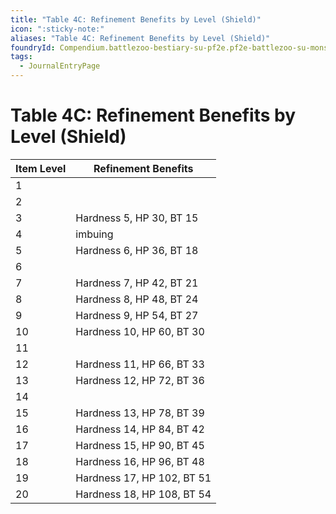 ```yaml
---
title: "Table 4C: Refinement Benefits by Level (Shield)"
icon: ":sticky-note:"
aliases: "Table 4C: Refinement Benefits by Level (Shield)"
foundryId: Compendium.battlezoo-bestiary-su-pf2e.pf2e-battlezoo-su-monster-parts.JournalEntry.DoDZhwdPg82XFBLP.JournalEntryPage.O0A32NQX89dUhCl6
tags:
  - JournalEntryPage
---
```


# Table 4C: Refinement Benefits by Level (Shield)
  

| Item Level | Refinement Benefits |
| --- | --- |
| 1 |  |
| 2 |  |
| 3 | Hardness 5, HP 30, BT 15 |
| 4 | imbuing |
| 5 | Hardness 6, HP 36, BT 18 |
| 6 |  |
| 7 | Hardness 7, HP 42, BT 21 |
| 8 | Hardness 8, HP 48, BT 24 |
| 9 | Hardness 9, HP 54, BT 27 |
| 10 | Hardness 10, HP 60, BT 30 |
| 11 |  |
| 12 | Hardness 11, HP 66, BT 33 |
| 13 | Hardness 12, HP 72, BT 36 |
| 14 |  |
| 15 | Hardness 13, HP 78, BT 39 |
| 16 | Hardness 14, HP 84, BT 42 |
| 17 | Hardness 15, HP 90, BT 45 |
| 18 | Hardness 16, HP 96, BT 48 |
| 19 | Hardness 17, HP 102, BT 51 |
| 20 | Hardness 18, HP 108, BT 54 |